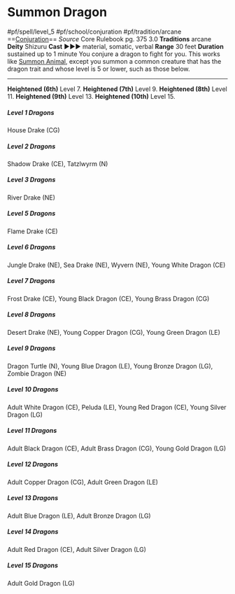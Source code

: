 # Summon Dragon
#pf/spell/level_5 #pf/school/conjuration #pf/tradition/arcane
==[Conjuration](../../../Traits/Conjuration.md)==
*Source* Core Rulebook pg. 375 3.0
**Traditions** arcane
**Deity** Shizuru
**Cast** ►►► material, somatic, verbal
**Range** 30 feet
**Duration** sustained up to 1 minute
You conjure a dragon to fight for you. This works like [Summon Animal](../Level%201/Summon%20Animal.md), except you summon a common creature that has the dragon trait and whose level is 5 or lower, such as those below.

<hr>

**Heightened (6th)** Level 7.
**Heightened (7th)** Level 9.
**Heightened (8th)** Level 11.
**Heightened (9th)** Level 13.
**Heightened (10th)** Level 15.

##### Level 1 Dragons
House Drake (CG)
##### Level 2 Dragons
Shadow Drake (CE), Tatzlwyrm (N)
##### Level 3 Dragons
River Drake (NE)
##### Level 5 Dragons
Flame Drake (CE)
##### Level 6 Dragons
Jungle Drake (NE), Sea Drake (NE), Wyvern (NE), Young White Dragon (CE)
##### Level 7 Dragons
Frost Drake (CE), Young Black Dragon (CE), Young Brass Dragon (CG)
##### Level 8 Dragons
Desert Drake (NE), Young Copper Dragon (CG), Young Green Dragon (LE)
##### Level 9 Dragons
Dragon Turtle (N), Young Blue Dragon (LE), Young Bronze Dragon (LG), Zombie Dragon (NE)
##### Level 10 Dragons
Adult White Dragon (CE), Peluda (LE), Young Red Dragon (CE), Young Silver Dragon (LG)
##### Level 11 Dragons
Adult Black Dragon (CE), Adult Brass Dragon (CG), Young Gold Dragon (LG)
##### Level 12 Dragons
Adult Copper Dragon (CG), Adult Green Dragon (LE)
##### Level 13 Dragons
Adult Blue Dragon (LE), Adult Bronze Dragon (LG)
##### Level 14 Dragons
Adult Red Dragon (CE), Adult Silver Dragon (LG)
##### Level 15 Dragons
Adult Gold Dragon (LG)